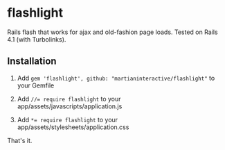 flashlight
=======

Rails flash that works for ajax and old-fashion page loads. Tested on Rails 4.1 (with Turbolinks).

## Installation

1. Add ```gem 'flashlight', github: "martianinteractive/flashlight"``` to your Gemfile

2. Add ```//= require flashlight``` to your app/assets/javascripts/application.js

3. Add ```*= require flashlight``` to your app/assets/stylesheets/application.css


That's it.
